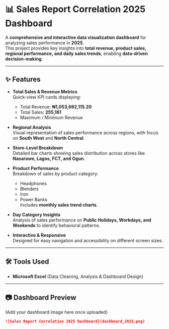 # 📊 Sales Report Correlation 2025 Dashboard  

A **comprehensive and interactive data visualization dashboard** for analyzing sales performance in **2025**.  
This project provides key insights into **total revenue, product sales, regional performance, and daily sales trends**, enabling **data-driven decision-making**.  

---

## ✨ Features  

- **Total Sales & Revenue Metrics**  
  Quick-view KPI cards displaying:  
  - Total Revenue: **₦1,053,692,115.20**  
  - Total Sales: **255,161**  
  - Maximum / Minimum Revenue  

- **Regional Analysis**  
  Visual representation of sales performance across regions, with focus on **South West** and **North Central**.  

- **Store-Level Breakdown**  
  Detailed bar charts showing sales distribution across stores like **Nasarawe, Lagos, FCT, and Ogun**.  

- **Product Performance**  
  Breakdown of sales by product category:  
  - Headphones  
  - Blenders  
  - Iron  
  - Power Banks  
  Includes **monthly sales trend charts**.  

- **Day Category Insights**  
  Analysis of sales performance on **Public Holidays, Workdays, and Weekends** to identify behavioral patterns.  

- **Interactive & Responsive**  
  Designed for easy navigation and accessibility on different screen sizes.  

---

## 🛠️ Tools Used  
- **Microsoft Excel** (Data Cleaning, Analysis & Dashboard Design)  

---

## 📷 Dashboard Preview  
(Add your dashboard image here once uploaded)  
```markdown
![Sales Report Correlation 2025 Dashboard](dashboard_2025.png)
